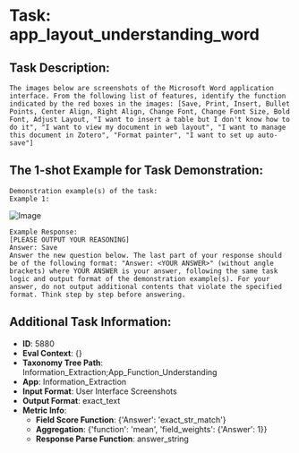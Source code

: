 # Task: app_layout_understanding_word

## Task Description:

```
The images below are screenshots of the Microsoft Word application interface. From the following list of features, identify the function indicated by the red boxes in the images: [Save, Print, Insert, Bullet Points, Center Align, Right Align, Change Font, Change Font Size, Bold Font, Adjust Layout, "I want to insert a table but I don't know how to do it", "I want to view my document in web layout", "I want to manage this document in Zotero", "Format painter", "I want to set up auto-save"]
```

## The 1-shot Example for Task Demonstration:

```
Demonstration example(s) of the task:
Example 1:
```

![Image](WX20240801-232834@2x.png)

```
Example Response:
[PLEASE OUTPUT YOUR REASONING]
Answer: Save
Answer the new question below. The last part of your response should be of the following format: "Answer: <YOUR ANSWER>" (without angle brackets) where YOUR ANSWER is your answer, following the same task logic and output format of the demonstration example(s). For your answer, do not output additional contents that violate the specified format. Think step by step before answering.
```

## Additional Task Information:

- **ID**: 5880
- **Eval Context**: {}
- **Taxonomy Tree Path**: Information_Extraction;App_Function_Understanding
- **App**: Information_Extraction
- **Input Format**: User Interface Screenshots
- **Output Format**: exact_text
- **Metric Info**:
  - **Field Score Function**: {'Answer': 'exact_str_match'}
  - **Aggregation**: {'function': 'mean', 'field_weights': {'Answer': 1}}
  - **Response Parse Function**: answer_string
